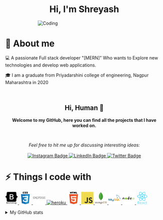 <!-- - 👋 Hi, I’m @shreyashnawghare
- 👀 I’m interested in ...
- 🌱 I’m currently learning ...
- 💞️ I’m looking to collaborate on ...
- 📫 How to reach me ... -->

<!---
shreyashnawghare/shreyashnawghare is a ✨ special ✨ repository because its `README.md` (this file) appears on your GitHub profile.
You can click the Preview link to take a look at your changes.
--->
<h1 align="center">
   Hi, I'm   Shreyash
<!-- <img src="https://media.giphy.com/media/26Fxy3Iz1ari8oytO/giphy.gif" width="70"> -->
</h1>
<img align="right" alt="Coding" width="400" src="https://cdn.dribbble.com/users/1518535/screenshots/7528356/media/e11e5b8aaa2187e4e1a7c3da0553208e.gif"/>



<!-- <h1>
  # Hi, I'm <img alt="hi" src="wave.gif" width="30px"/>  Shreyash
<img src="https://media.giphy.com/media/26Fxy3Iz1ari8oytO/giphy.gif" width="70">
</h1> -->
<!-- <p align="left">
<img src="LOGO 1.png" alt="nametag" >
</p> -->
<br />

<h1>📖 About me</h1>

 💻 A passionate Full stack developer "[MERN]” Who wants to Explore new technologies and develop web applications. 



 🎓 I am a graduate from Priyadarshini college of engineering, Nagpur Maharashtra in 2020


<br />



<h2 align="center">
    Hi, Human 🖖
</h2>

<p align="center">
    <b>  Welcome to my GitHub, here you can find all the projects that I have worked on.</b>
</p>



<br />

<p align="center">
    <i>Feel free to hit me up for discussing interesting ideas:</i>
    <br/><br/>
    <a href="https://www.instagram.com/sagarraut007/" target="_blank">
        <img src="https://img.shields.io/badge/-Instagram-E4405F?logo=instagram&style=for-the-badge&logoColor=white" alt="Instagram Badge" />
    </a>
    <a href="" target="_blank">
        <img src="https://img.shields.io/badge/-LinkedIn-0077B5?logo=linkedin&style=for-the-badge&logoColor=white" alt="LinkedIn Badge" />
    </a>
    <a href="" target="_blank">
        <img src="https://img.shields.io/badge/-Twitter-1DA1F2?logo=twitter&style=for-the-badge&logoColor=white" alt="Twitter Badge" />
    </a>
</p>




<h1>⚡ Things I code with</h1>
    <p align="left">  <a href="https://getbootstrap.com" target="_blank"> <img src="https://raw.githubusercontent.com/devicons/devicon/master/icons/bootstrap/bootstrap-plain-wordmark.svg" alt="bootstrap" width="40" height="40"/> </a>     <a href="https://www.w3schools.com/css/" target="_blank"> <img src="https://raw.githubusercontent.com/devicons/devicon/master/icons/css3/css3-original-wordmark.svg" alt="css3" width="40" height="40"/> </a> <a href="https://expressjs.com" target="_blank"> <img src="https://raw.githubusercontent.com/devicons/devicon/master/icons/express/express-original-wordmark.svg" alt="express" width="40" height="40"/> </a> <a href="https://heroku.com" target="_blank"> <img src="https://www.vectorlogo.zone/logos/heroku/heroku-icon.svg" alt="heroku" width="40" height="40"/> </a> <a href="https://www.w3.org/html/" target="_blank"> <img src="https://raw.githubusercontent.com/devicons/devicon/master/icons/html5/html5-original-wordmark.svg" alt="html5" width="40" height="40"/> </a> <a href="https://developer.mozilla.org/en-US/docs/Web/JavaScript" target="_blank"> <img src="https://raw.githubusercontent.com/devicons/devicon/master/icons/javascript/javascript-original.svg" alt="javascript" width="40" height="40"/> </a> <a href="https://www.mongodb.com/" target="_blank"> <img src="https://raw.githubusercontent.com/devicons/devicon/master/icons/mongodb/mongodb-original-wordmark.svg" alt="mongodb" width="40" height="40"/> </a> <a href="https://www.mysql.com/" target="_blank"> <img src="https://raw.githubusercontent.com/devicons/devicon/master/icons/mysql/mysql-original-wordmark.svg" alt="mysql" width="40" height="40"/> </a> <a href="https://nodejs.org" target="_blank"> <img src="https://raw.githubusercontent.com/devicons/devicon/master/icons/nodejs/nodejs-original-wordmark.svg" alt="nodejs" width="40" height="40"/> </a> <a href="https://reactjs.org/" target="_blank"> <img src="https://raw.githubusercontent.com/devicons/devicon/master/icons/react/react-original-wordmark.svg" alt="react" width="40" height="40"/> </a>  </p>

<details>
    <summary>My GitHub stats</summary>
    <br />
<!--     <p align="center">
        <img src="https://github-profile-trophy.vercel.app/?username=shreyashnawghare&theme=darkhub&margin-w=15" alt="Trophies GitHub"/>
    </p> -->
   <p align="left"> <a href="https://github.com/ryo-ma/github-profile-trophy"><img src="https://github-profile-trophy.vercel.app/?username=shreyashnawghare" alt="shreyashnawghare" /></a> </p>
<p><img align="left" src="https://github-readme-stats.vercel.app/api/top-langs?username=shreyashnawghare&show_icons=true&locale=en&layout=compact" alt="shreyashnawghare" /></p>

<p>&nbsp;<img align="center" src="https://github-readme-stats.vercel.app/api?username=shreyashnawghare&show_icons=true&locale=en" alt="shreyashnawghare" /></p>

<p><img align="center" src="https://github-readme-streak-stats.herokuapp.com/?user=shreyashnawghare&" alt="shreyashnawghare" /></p>
<!--     <p align="center">
        <img src="https://activity-graph.herokuapp.com/graph?username=shreyashnawghare&theme=xcode&bg_color=151515" alt="Activity Graph" />
    </p>
</details>

<img src="https://raw.githubusercontent.com/shangkaul/shangkaul/main/.github/assets/images/footer.gif" alt="animated footer" /> -->
